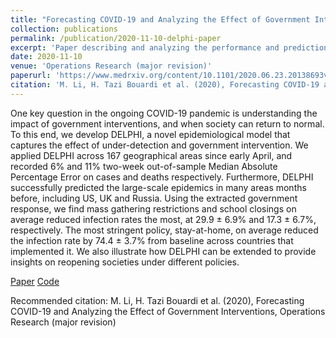 ```yaml
---
title: "Forecasting COVID-19 and Analyzing the Effect of Government Interventions"
collection: publications
permalink: /publication/2020-11-10-delphi-paper
excerpt: 'Paper describing and analyzing the performance and predictions of the DELPHI (Differential Equations Lead to Predictions of Hospitalizations and Infections) epidemiological model for COVID-19. This paper also analyzes the effect of government interventions, as it is a central part of the model and its extensions.'
date: 2020-11-10
venue: 'Operations Research (major revision)'
paperurl: 'https://www.medrxiv.org/content/10.1101/2020.06.23.20138693v1.full.pdf'
citation: 'M. Li, H. Tazi Bouardi et al. (2020), Forecasting COVID-19 and Analyzing the Effect of Government Interventions, Operations Research (major revision)'
---
```

One key question in the ongoing COVID-19 pandemic is understanding the impact of government interventions, and when society can return to normal. To this end, we develop DELPHI, a novel epidemiological model that captures the effect of under-detection and government intervention. We applied DELPHI across 167 geographical areas since early April, and recorded 6% and 11% two-week out-of-sample Median Absolute Percentage Error on cases and deaths respectively. Furthermore, DELPHI successfully predicted the large-scale epidemics in many areas months before, including US, UK and Russia. Using the extracted government response, we find mass gathering restrictions and school closings on average reduced infection rates the most, at 29.9 ± 6.9% and 17.3 ± 6.7%, respectively. The most stringent policy, stay-at-home, on average reduced the infection rate by 74.4 ± 3.7% from baseline across countries that implemented it. We also illustrate how DELPHI can be extended to provide insights on reopening societies under different policies.

[Paper](https://www.medrxiv.org/content/10.1101/2020.06.23.20138693v1.full.pdf) [Code](https://github.com/COVIDAnalytics/DELPHI)

Recommended citation: M. Li, H. Tazi Bouardi et al. (2020), Forecasting COVID-19 and Analyzing the Effect of Government Interventions, Operations Research (major revision)

